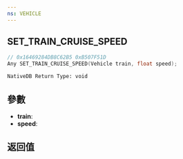 ```yaml
---
ns: VEHICLE
---
```

## SET_TRAIN_CRUISE_SPEED

```c
// 0x16469284DB8C62B5 0xB507F51D
Any SET_TRAIN_CRUISE_SPEED(Vehicle train, float speed);
```

```
NativeDB Return Type: void
```

## 參數
* **train**: 
* **speed**: 

## 返回值

